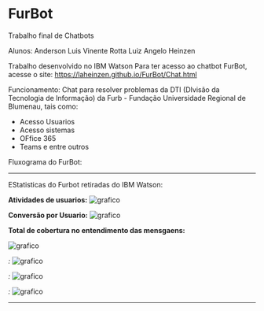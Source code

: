 # FurBot
Trabalho final de Chatbots

Alunos: Anderson Luis Vinente Rotta 
        Luiz Angelo Heinzen
        
Trabalho desenvolvido no IBM Watson
Para ter acesso ao chatbot FurBot, acesse o site: https://laheinzen.github.io/FurBot/Chat.html 

Funcionamento: Chat para resolver problemas da DTI (DIvisão da Tecnologia de Informação) da Furb - Fundação Universidade Regional de Blumenau, tais como:

- Acesso Usuarios
- Acesso sistemas
- OFfice 365
- Teams e entre outros

Fluxograma do FurBot:

--------------------------------------

EStatisticas do Furbot retiradas do IBM Watson:

**Atividades de usuarios:**
![grafico]()


**Conversão por Usuario:**
![grafico](https://github.com/laheinzen/FurBot/blob/master/docs/conversas%C3%A3o%20por%20usuario.jpg)


**Total de cobertura no entendimento das mensgaens:**

![grafico](https://laheinzen.github.io/FurBot/atividade%20de%20users.jpg)

*:*
![grafico](https://laheinzen.github.io/FurBot/)

*:*
![grafico](https://laheinzen.github.io/FurBot/)

*:*
![grafico](https://laheinzen.github.io/FurBot/)


---------------------------------------------
